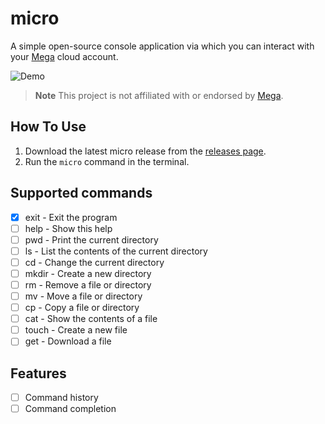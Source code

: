 # micro

A simple open-source console application via which you can interact with your [Mega](https://mega.co.nz) cloud account.

![Demo](https://user-images.githubusercontent.com/26766955/183290119-30f0665a-d4da-4cd0-9d3d-c8950536b0bb.png)

> **Note**
> This project is not affiliated with or endorsed by [Mega](https://mega.co.nz).

## How To Use

1. Download the latest micro release from the [releases page](https://github.com/sixpeteunder/micro/releases).
2. Run the `micro` command in the terminal.

## Supported commands

- [x] exit - Exit the program
- [ ] help - Show this help
- [ ] pwd - Print the current directory
- [ ] ls - List the contents of the current directory
- [ ] cd - Change the current directory
- [ ] mkdir - Create a new directory
- [ ] rm - Remove a file or directory
- [ ] mv - Move a file or directory
- [ ] cp - Copy a file or directory
- [ ] cat - Show the contents of a file
- [ ] touch - Create a new file
- [ ] get - Download a file

## Features

- [ ] Command history
- [ ] Command completion
